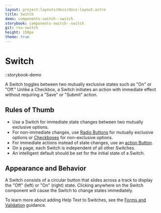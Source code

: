 ```yaml
---
layout: project:layouts/docs/docs-layout.astro
title: Switch
demo: components-switch--switch
storybook: components-switch--switch
git: rux-switch
height: 150px
theme: true
---
```


# Switch

::storybook-demo

A Switch toggles between two mutually exclusive states such as "On" or "Off." Unlike a Checkbox, a Switch initiates an action with immediate effect without requiring a "Save" or "Submit" action.

## Rules of Thumb

- Use a Switch for immediate state changes between two mutually exclusive options.
- For non-immediate changes, use [Radio Buttons](/components/radio-button) for mutually exclusive options or [Checkboxes](/components/checkbox) for non-exclusive options.
- For immediate actions instead of state changes, use an [action Button](/components/button).
- On a page, each Switch is independent of all other Switches.
- An intelligent default should be set for the initial state of a Switch.

## Appearance and Behavior

A Switch consists of a circular button that slides across a track to display the "Off" (left) or "On" (right) state. Clicking anywhere on the Switch component will cause the Switch to change states immediately.

To learn more about adding Help Text to Switches, see the [Forms and Validation](/patterns/forms-and-validation) guidance.
